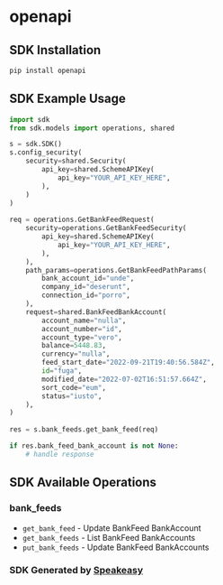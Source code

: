 # openapi

<!-- Start SDK Installation -->
## SDK Installation

```bash
pip install openapi
```
<!-- End SDK Installation -->

## SDK Example Usage
<!-- Start SDK Example Usage -->
```python
import sdk
from sdk.models import operations, shared

s = sdk.SDK()
s.config_security(
    security=shared.Security(
        api_key=shared.SchemeAPIKey(
            api_key="YOUR_API_KEY_HERE",
        ),
    )
)
   
req = operations.GetBankFeedRequest(
    security=operations.GetBankFeedSecurity(
        api_key=shared.SchemeAPIKey(
            api_key="YOUR_API_KEY_HERE",
        ),
    ),
    path_params=operations.GetBankFeedPathParams(
        bank_account_id="unde",
        company_id="deserunt",
        connection_id="porro",
    ),
    request=shared.BankFeedBankAccount(
        account_name="nulla",
        account_number="id",
        account_type="vero",
        balance=5448.83,
        currency="nulla",
        feed_start_date="2022-09-21T19:40:56.584Z",
        id="fuga",
        modified_date="2022-07-02T16:51:57.664Z",
        sort_code="eum",
        status="iusto",
    ),
)
    
res = s.bank_feeds.get_bank_feed(req)

if res.bank_feed_bank_account is not None:
    # handle response
```
<!-- End SDK Example Usage -->

<!-- Start SDK Available Operations -->
## SDK Available Operations


### bank_feeds

* `get_bank_feed` - Update BankFeed BankAccount
* `get_bank_feeds` - List BankFeed BankAccounts
* `put_bank_feeds` - Update BankFeed BankAccounts
<!-- End SDK Available Operations -->

### SDK Generated by [Speakeasy](https://docs.speakeasyapi.dev/docs/using-speakeasy/client-sdks)
